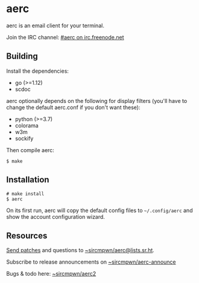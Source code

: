 # aerc

aerc is an email client for your terminal.

Join the IRC channel: [#aerc on irc.freenode.net](http://webchat.freenode.net/?channels=aerc&uio=d4)

## Building

Install the dependencies:

- go (>=1.12)
- scdoc

aerc optionally depends on the following for display filters (you'll have to
change the default aerc.conf if you don't want these):

- python (>=3.7)
- colorama
- w3m
- sockify

Then compile aerc:

    $ make

## Installation

    # make install
    $ aerc

On its first run, aerc will copy the default config files to `~/.config/aerc`
and show the account configuration wizard.

## Resources

[Send patches](https://git-send-email.io) and questions to
[~sircmpwn/aerc@lists.sr.ht](https://lists.sr.ht/~sircmpwn/aerc).

Subscribe to release announcements on
[~sircmpwn/aerc-announce](https://lists.sr.ht/~sircmpwn/aerc-announce)

Bugs & todo here: [~sircmpwn/aerc2](https://todo.sr.ht/~sircmpwn/aerc2)

